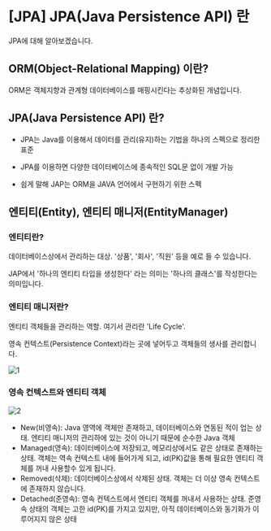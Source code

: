 # [JPA] JPA(Java Persistence API) 란

JPA에 대해 알아보겠습니다.



## ORM(Object-Relational Mapping) 이란?

ORM은 객체지향과 관계형 데이터베이스를 매핑시킨다는 추상화된 개념입니다.



## JPA(Java Persistence API) 란?

* JPA는 Java를 이용해서 데이터를 관리(유지)하는 기법을 하나의 스펙으로 정리한 표준

* JPA를 이용하면 다양한 데이터베이스에 종속적인 SQL문 없이 개발 가능

* 쉽게 말해 JAP는 ORM을 JAVA 언어에서 구현하기 위한 스펙



## 엔티티(Entity), 엔티티 매니저(EntityManager)

### 엔티티란?

데이터베이스상에서 관리하는 대상. '상품', '회사', '직원' 등을 예로 들 수 있습니다.

JAP에서 '하나의 엔티티 타입을 생성한다' 라는 의미는 '하나의 클래스'를 작성한다는 의미입니다.



### 엔티티 매니저란?

엔티티 객체들을 관리하는 역할. 여기서 관리란 'Life Cycle'.

영속 컨텍스트(Persistence Context)라는 곳에 넣어두고 객체들의 생사를 관리합니다.



![1](1.png)



### 영속 컨텍스트와 엔티티 객체

![2](2.png)

- New(비영속): Java 영역에 객체만 존재하고, 데이터베이스와 연동된 적이 업는 상태. 엔티티 매니저의 관리하에 있는 것이 아니기 때문에 순수한 Java 객체
- Managed(영속): 데이터베이스에 저장되고, 메모리상에서도 같은 상태로 존재하는 상태. 객체는 역속 컨텍스트 내에 들어가게 되고, id(PK)값을 통해 필요한 엔티티 객체를 꺼내 사용할수 있게 됩니다.
- Removed(삭제): 데이터베이스상에서 삭제된 상태. 객체는 더 이상 영속 컨텍스트에 존재하지 않습니다.
- Detached(준영속): 영속 컨텍스트에서 엔티티 객체를 꺼내서 사용하는 상태. 준영속 상태의 객체는 고한 id(PK)를 가지고 있지만, 아직 데이터베이스와 동기화가 이루어지지 않은 상태











